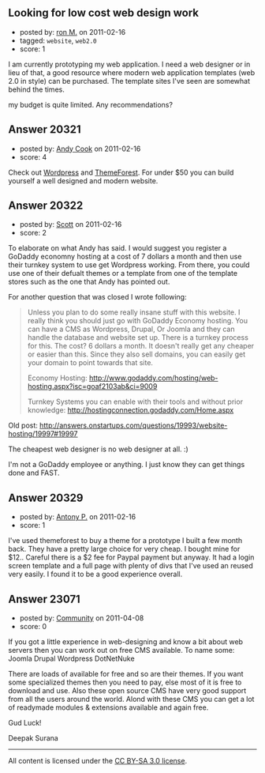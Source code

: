 ## Looking for low cost web design work

- posted by: [ron M.](https://stackexchange.com/users/-1/2122-ron-m) on 2011-02-16
- tagged: `website`, `web2.0`
- score: 1

I am currently prototyping my web application. I need a web designer or in lieu of that, a good resource where modern web application templates (web 2.0 in style) can be purchased. The template sites I've seen are somewhat behind the times.

my budget is quite limited. Any recommendations?


## Answer 20321

- posted by: [Andy Cook](https://stackexchange.com/users/-1/6493-andy-cook) on 2011-02-16
- score: 4

<p>Check out <a href="http://www.wordpress.org" rel="nofollow">Wordpress</a> and <a href="http://www.themeforest.com" rel="nofollow">ThemeForest</a>. For under $50 you can build yourself a well designed and modern website.</p>



## Answer 20322

- posted by: [Scott](https://stackexchange.com/users/-1/6594-scott) on 2011-02-16
- score: 2

To elaborate on what Andy has said. I would suggest you register a GoDaddy economny hosting at a cost of 7 dollars a month and then use their turnkey system to use get Wordpress working.  From there,  you could use one of their defualt themes or a template from one of the template stores such as the one that Andy has pointed out.

For another question that was closed I wrote following:

> Unless you plan to do some really
> insane stuff with this website. I
> really think you should just go with
> GoDaddy Economy hosting. You can have
> a CMS as Wordpress, Drupal, Or Joomla
> and they can handle the database and
> website set up. There is a turnkey
> process for this. The cost? 6 dollars
> a month. It doesn't really get any
> cheaper or easier than this. Since
> they also sell domains, you can easily
> get your domain to point towards that
> site.
> 
> Economy Hosting:
> http://www.godaddy.com/hosting/web-hosting.aspx?isc=goaf2103ab&ci=9009
> 
> Turnkey Systems you can enable with
> their tools and without prior
> knowledge:
> http://hostingconnection.godaddy.com/Home.aspx

Old post: http://answers.onstartups.com/questions/19993/website-hosting/19997#19997

The cheapest web designer is no web designer at all. :) 

I'm not a GoDaddy employee or anything. I just know they can get things done and FAST.


## Answer 20329

- posted by: [Antony P.](https://stackexchange.com/users/-1/7812-antony-p) on 2011-02-16
- score: 1

I've used themeforest to buy a theme for a prototype I built a few month back. They have a pretty large choice for very cheap. I bought mine for $12.. Careful there is a $2 fee for Paypal payment but anyway. It had a login screen template and a full page with plenty of divs that I've used an reused very easily. I found it to be a good experience overall.



## Answer 23071

- posted by: [Community](https://stackexchange.com/users/-1/-1-community) on 2011-04-08
- score: 0

If you got a little experience in web-designing and know a bit about web servers then you can work out on free CMS available.
To name some:
Joomla
Drupal
Wordpress
DotNetNuke

There are loads of available for free and so are their themes. If you want some specialized themes then you need to pay, else most of it is free to download and use. Also these open source CMS have very good support from all the users around the world.
Alond with these CMS you can get a lot of readymade modules & extensions available and again free.

Gud Luck!

Deepak Surana




---

All content is licensed under the [CC BY-SA 3.0 license](https://creativecommons.org/licenses/by-sa/3.0/).
